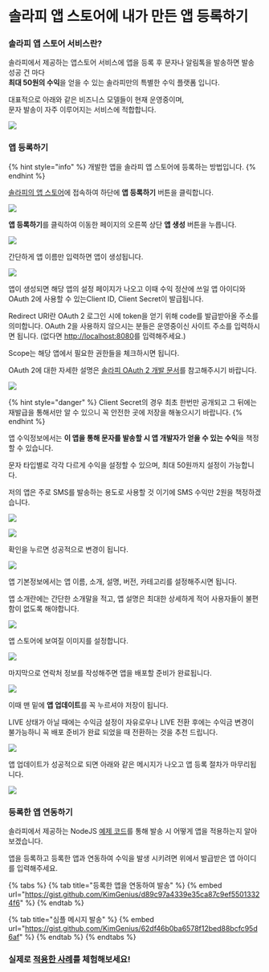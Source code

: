 # 솔라피 앱 스토어에 내가 만든 앱 등록하기

### 솔라피 앱 스토어 서비스란?

솔라피에서 제공하는 앱스토어 서비스에 앱을 등록 후 문자나 알림톡을 발송하면 발송 성공 건 마다  
**최대 50원의 수익**을 얻을 수 있는 솔라피만의 특별한 수익 플랫폼 입니다.

대표적으로 아래와 같은 비즈니스 모델들이 현재 운영중이며,  
문자 발송이 자주 이루어지는 서비스에 적합합니다.

![](../.gitbook/assets/image%20%281%29.png)

### 앱 등록하기

{% hint style="info" %}
개발한 앱을 솔라피 앱 스토어에 등록하는 방법입니다.
{% endhint %}

[솔라피의 앱 스토어](https://solapi.com/apps)에 접속하여 하단에 **앱 등록하기** 버튼을 클릭합니다.

![](../.gitbook/assets/_2019-05-16__10.01.40%20%281%29.png)

**앱 등록하기**를 클릭하여 이동한 페이지의 오른쪽 상단 **앱 생성** 버튼을 누릅니다.

![](../.gitbook/assets/_2019-05-16__10.02.58.png)

간단하게 앱 이름만 입력하면 앱이 생성됩니다.

![](../.gitbook/assets/_2019-05-16__10.03.18.png)

앱이 생성되면 해당 앱의 설정 페이지가 나오고 이때 수익 정산에 쓰일 앱 아이디와 OAuth 2에 사용할 수 있는Client ID, Client Secret이 발급됩니다.

Redirect URI란 OAuth 2 로그인 시에 token을 얻기 위해 code를 발급받아올 주소를 의미합니다. OAuth 2을 사용하지 않으시는 분들은 운영중이신 사이트 주소를 입력하시면 됩니다. \(없다면 [http://localhost:8080](http://localhost:8080)를 입력해주세요.\)

Scope는 해당 앱에서 필요한 권한들을 체크하시면 됩니다.

OAuth 2에 대한 자세한 설명은 [솔라피 OAuth 2 개발 문서](https://docs.solapi.com/authentication/oauth2)를 참고해주시기 바랍니다.

![](../.gitbook/assets/_2019-05-28__3.23.10.png)

{% hint style="danger" %}
Client Secret의 경우 최초 한번만 공개되고 그 뒤에는 재발급을 통해서만 알 수 있으니 꼭 안전한 곳에 저장을 해놓으시기 바랍니다.
{% endhint %}

앱 수익정보에서는 **이 앱을 통해 문자를 발송할 시 앱 개발자가 얻을 수 있는 수익**을 책정할 수 있습니다.

문자 타입별로 각각 다르게 수익을 설정할 수 있으며, 최대 50원까지 설정이 가능합니다.

저의 앱은 주로 SMS를 발송하는 용도로 사용할 것 이기에 SMS 수익만 2원을 책정하겠습니다.

![](../.gitbook/assets/_2019-05-28__3.27.15.png)

![](../.gitbook/assets/_2019-05-23__11.26.59.png)

확인을 누르면 성공적으로 변경이 됩니다.

![](../.gitbook/assets/_2019-05-23__11.28.24.png)

앱 기본정보에서는 앱 이름, 소개, 설명, 버전, 카테고리를 설정해주시면 됩니다.

앱 소개란에는 간단한 소개말을 적고, 앱 설명은 최대한 상세하게 적어 사용자들이 불편함이 없도록 해야합니다.

![](../.gitbook/assets/_2019-05-17__11.35.42.png)

앱 스토어에 보여질 이미지를 설정합니다.

![](../.gitbook/assets/_2019-05-17__11.50.14.png)

마지막으로 연락처 정보를 작성해주면 앱을 배포할 준비가 완료됩니다.

![](../.gitbook/assets/_2019-05-17__11.49.15.png)

이때 맨 밑에 **앱 업데이트**를 꼭 누르셔야 저장이 됩니다.

LIVE 상태가 아닐 때에는 수익금 설정이 자유로우나 LIVE 전환 후에는 수익금 변경이 불가능하니 꼭 배포 준비가 완료 되었을 때 전환하는 것을 추천 드립니다.

![](../.gitbook/assets/_2019-05-20__10.19.16.png)

앱 업데이트가 성공적으로 되면 아래와 같은 메시지가 나오고 앱 등록 절차가 마무리됩니다.

![](../.gitbook/assets/_2019-05-20__10.21.22.png)

### 등록한 앱 연동하기

솔라피에서 제공하는 NodeJS [예제 코드](https://github.com/solapi/examples)를 통해 발송 시 어떻게 앱을 적용하는지 알아보겠습니다.

앱을 등록하고 등록한 앱과 연동하여 수익을 발생 시키려면 위에서 발급받은 앱 아이디를 입력해주세요.

{% tabs %}
{% tab title="등록한 앱을 연동하여 발송" %}
{% embed url="https://gist.github.com/KimGenius/d89c97a4339e35ca87c9ef55013324f6" %}
{% endtab %}

{% tab title="심플 메시지 발송" %}
{% embed url="https://gist.github.com/KimGenius/62df46b0ba6578f12bed88bcfc95d6af" %}
{% endtab %}
{% endtabs %}

### 실제로 [적용한 사례](https://sendsms.kr)를 체험해보세요!

